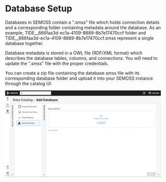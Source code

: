 # Database Setup

Databases in SEMOSS contain a ".smss" file which holds connection details and a corresponding folder containing metadata around the database. As an example, TIDE__666faa3d-ec1a-4109-8889-8b7e17470ccf folder and TIDE__666faa3d-ec1a-4109-8889-8b7e17470ccf.smss represent a single database together.

Database metadata is stored in a OWL file (RDF/XML format) which describes the database tables, columns, and connections.
You will need to update the ".smss" file with the proper credentials. 

You can create a zip file containing the database smss file with its corresponding database folder and upload it into your SEMOSS instance through the catalog UI:

![Alt text](../img/database-upload.png?raw=true "SEMOSS Catalog UI")
